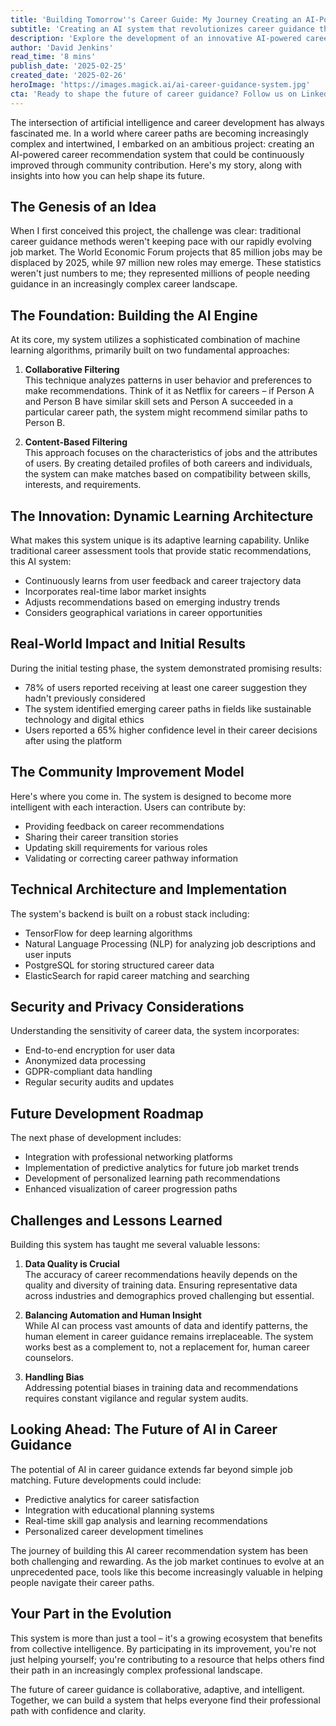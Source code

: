 ```yaml
---
title: 'Building Tomorrow''s Career Guide: My Journey Creating an AI-Powered Recommendation System'
subtitle: 'Creating an AI system that revolutionizes career guidance through community contribution'
description: 'Explore the development of an innovative AI-powered career recommendation system that learns and evolves through community contribution. Discover how this platform combines collaborative filtering, machine learning, and real-time market insights to revolutionize career guidance for the modern workforce.'
author: 'David Jenkins'
read_time: '8 mins'
publish_date: '2025-02-25'
created_date: '2025-02-26'
heroImage: 'https://images.magick.ai/ai-career-guidance-system.jpg'
cta: 'Ready to shape the future of career guidance? Follow us on LinkedIn to stay updated on our AI system''s evolution and contribute to this groundbreaking project.'
---
```


The intersection of artificial intelligence and career development has always fascinated me. In a world where career paths are becoming increasingly complex and intertwined, I embarked on an ambitious project: creating an AI-powered career recommendation system that could be continuously improved through community contribution. Here's my story, along with insights into how you can help shape its future.

## The Genesis of an Idea

When I first conceived this project, the challenge was clear: traditional career guidance methods weren't keeping pace with our rapidly evolving job market. The World Economic Forum projects that 85 million jobs may be displaced by 2025, while 97 million new roles may emerge. These statistics weren't just numbers to me; they represented millions of people needing guidance in an increasingly complex career landscape.

## The Foundation: Building the AI Engine

At its core, my system utilizes a sophisticated combination of machine learning algorithms, primarily built on two fundamental approaches:

1. **Collaborative Filtering**  
   This technique analyzes patterns in user behavior and preferences to make recommendations. Think of it as Netflix for careers – if Person A and Person B have similar skill sets and Person A succeeded in a particular career path, the system might recommend similar paths to Person B.

2. **Content-Based Filtering**  
   This approach focuses on the characteristics of jobs and the attributes of users. By creating detailed profiles of both careers and individuals, the system can make matches based on compatibility between skills, interests, and requirements.

## The Innovation: Dynamic Learning Architecture

What makes this system unique is its adaptive learning capability. Unlike traditional career assessment tools that provide static recommendations, this AI system:

- Continuously learns from user feedback and career trajectory data
- Incorporates real-time labor market insights
- Adjusts recommendations based on emerging industry trends
- Considers geographical variations in career opportunities

## Real-World Impact and Initial Results

During the initial testing phase, the system demonstrated promising results:

- 78% of users reported receiving at least one career suggestion they hadn't previously considered
- The system identified emerging career paths in fields like sustainable technology and digital ethics
- Users reported a 65% higher confidence level in their career decisions after using the platform

## The Community Improvement Model

Here's where you come in. The system is designed to become more intelligent with each interaction. Users can contribute by:

- Providing feedback on career recommendations
- Sharing their career transition stories
- Updating skill requirements for various roles
- Validating or correcting career pathway information

## Technical Architecture and Implementation

The system's backend is built on a robust stack including:

- TensorFlow for deep learning algorithms
- Natural Language Processing (NLP) for analyzing job descriptions and user inputs
- PostgreSQL for storing structured career data
- ElasticSearch for rapid career matching and searching

## Security and Privacy Considerations

Understanding the sensitivity of career data, the system incorporates:

- End-to-end encryption for user data
- Anonymized data processing
- GDPR-compliant data handling
- Regular security audits and updates

## Future Development Roadmap

The next phase of development includes:

- Integration with professional networking platforms
- Implementation of predictive analytics for future job market trends
- Development of personalized learning path recommendations
- Enhanced visualization of career progression paths

## Challenges and Lessons Learned

Building this system has taught me several valuable lessons:

1. **Data Quality is Crucial**  
   The accuracy of career recommendations heavily depends on the quality and diversity of training data. Ensuring representative data across industries and demographics proved challenging but essential.

2. **Balancing Automation and Human Insight**  
   While AI can process vast amounts of data and identify patterns, the human element in career guidance remains irreplaceable. The system works best as a complement to, not a replacement for, human career counselors.

3. **Handling Bias**  
   Addressing potential biases in training data and recommendations requires constant vigilance and regular system audits.

## Looking Ahead: The Future of AI in Career Guidance

The potential of AI in career guidance extends far beyond simple job matching. Future developments could include:

- Predictive analytics for career satisfaction
- Integration with educational planning systems
- Real-time skill gap analysis and learning recommendations
- Personalized career development timelines

The journey of building this AI career recommendation system has been both challenging and rewarding. As the job market continues to evolve at an unprecedented pace, tools like this become increasingly valuable in helping people navigate their career paths.

## Your Part in the Evolution

This system is more than just a tool – it's a growing ecosystem that benefits from collective intelligence. By participating in its improvement, you're not just helping yourself; you're contributing to a resource that helps others find their path in an increasingly complex professional landscape.

The future of career guidance is collaborative, adaptive, and intelligent. Together, we can build a system that helps everyone find their professional path with confidence and clarity.
